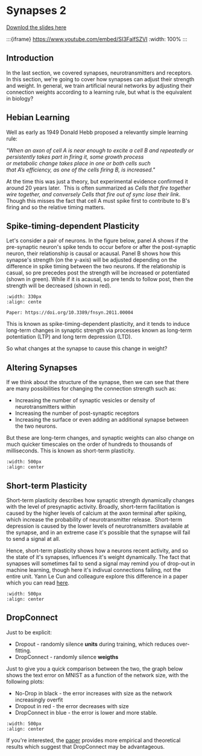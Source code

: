 # Synapses 2

[Downlod the slides here](W2-V1-synapses-2.pptx)

:::{iframe} https://www.youtube.com/embed/SI3FalfSZVI
:width: 100%
:::

## Introduction

In the last section, we covered synapses, neurotransmitters and receptors. In this section, we're going to cover how synapses can adjust their strength and weight.
In general, we train artificial neural networks by adjusting their connection weights according to a learning rule, but what is the equivalent in biology? 

## Hebian Learning

Well as early as 1949 Donald Hebb proposed a relevantly simple learning rule: 

<i>"When an axon of cell A is near enough to excite a cell B and repeatedly or persistently takes part in firing it, some growth process or metabolic change takes place in one or both cells such that A’s efficiency, as one of the cells firing B, is increased." </i>

At the time this was just a theory, but experimental evidence confirmed it around 20 years later. 
This is often summarized as <i>Cells that fire together wire together, and conversely Cells that fire out of sync lose their link</i>.
Though this misses the fact that cell A must spike first to contribute to B's firing and so the relative timing matters. 

## Spike-timing-dependent Plasticity

Let's consider a pair of neurons. In the figure below, panel A shows if the pre-synaptic neuron's spike tends to occur before or after the post-synaptic neuron, their relationship is  causal or acausal. Panel B shows how this synapse's strength (on the y-axis) will be adjusted depending on the difference in spike timing between the two neurons. If the relationship is casual, so pre precedes post the strength will be increased or potentiated (shown in green). While if it is acausal, so pre tends to follow post, then the strength will be decreased (shown in red).

```{figure} Synapses2Picture1.jpg
:width: 330px
:align: cente

Paper: https://doi.org/10.3389/fnsyn.2011.00004
```

This is known as spike-timing-dependent plasticity, and it tends to induce long-term changes in synaptic strength via processes known as long-term potentiation (LTP) and long term depression (LTD).

So what changes at the synapse to cause this change in weight?

## Altering Synapses

If we think about the structure of the synapse, then we can see that there are many possibilities for changing the connection strength such as:

* Increasing the number of synaptic vesicles or density of neurotransmitters within
* Increasing the number of post-synaptic receptors
* Increasing the surface or even adding an additional synapse between the two neurons.

But these are long-term changes, and synaptic weights can also change on much quicker timescales on the order of hundreds to thousands of milliseconds. This is known as short-term plasticity.

```{figure} Picture3.png
:width: 500px
:align: center
```

## Short-term Plasticity

Short-term plasticity describes how synaptic strength dynamically changes with the level of presynaptic activity. Broadly, short-term facilitation is caused by the higher levels of calcium at the axon terminal after spiking, which increase the probability of neurotransmitter release. 
Short-term depression is caused by the lower levels of neurotransmitters available at the synapse, and in an extreme case it's possible that the synapse will fail to send a signal at all. 

Hence, short-term plasticity shows how a neurons recent activity, and so the state of it's synapses, influences it's weight dynamically. The fact that synapses will sometimes fail to send a signal may remind you of drop-out in machine learning, though here it's indivual connections failing, not the entire unit. Yann Le Cun and colleagure explore this difference in a paper which you can read [here](http://www.scholarpedia.org/article/Short-term_synaptic_plasticity).

```{figure} Synapses2Picture2.png
:width: 500px
:align: center
```

## DropConnect

Just to be explicit:

* Dropout - randomly silence **units** during training, which reduces over-fitting.
* DropConnect - randomly silence **weigths**

Just to give you a quick comparison between the two, the graph below shows the text error on MNIST as a function of the network size, with the following plots:

* No-Drop in black - the error increases with size as the network increasingly overfit
* Dropout in red - the error decreases with size
* DropConnect in blue - the error is lower and more stable.

```{figure} Synapses2Picture3.png
:width: 500px
:align: center
```

If you're interested, the [paper](https://proceedings.mlr.press/v28/wan13.html) provides more empirical and theoretical results which suggest that DropConnect may be advantageous.
